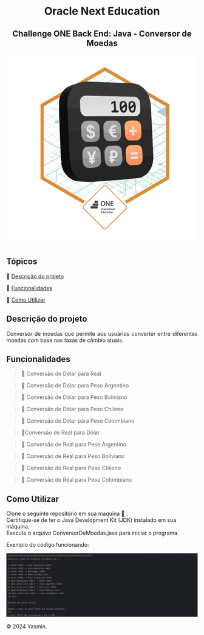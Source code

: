 

<div align="center">
 <h1>Oracle Next Education</h1>
  <h2>Challenge ONE Back End: Java - Conversor de Moedas</h1> 
 <img  alt="imagem do badge alura, com a foto de uma calculadora" src="https://github.com/yasminalves16/ConversorDeMoedasJava/blob/master/src/images/Badge-Conversor.png">
</div>




## Tópicos 

:small_blue_diamond: [Descrição do projeto](#descrição-do-projeto)

:small_blue_diamond: [Funcionalidades](#funcionalidades)

:small_blue_diamond: [Como Utilizar](#como-utilizar)



## Descrição do projeto 

<p align="justify">
  Conversor de moedas que permite aos usuários converter entre diferentes moedas com base nas taxas de câmbio atuais.
</p>


## Funcionalidades

> :memo: Conversão de Dólar para Real   

> :memo: Conversão de Dólar para Peso Argentino 

> :memo: Conversão de Dólar para Peso Boliviano

> :memo: Conversão de Dólar para Peso Chileno  

> :memo: Conversão de Dólar para Peso Colombiano

> :memo:Conversão de Real para Dólar

> :memo: Conversão de Real para Peso Argentino 

> :memo: Conversão de Real para Peso Boliviano

> :memo: Conversão de Real para Peso Chileno 

> :memo: Conversão de Real para Peso Colombiano


## Como Utilizar  
Clone o seguinte repositório em sua maquina [📂](https://github.com/yasminalves16/ConversorDeMoedasJava) :  
Certifique-se de ter o Java Development Kit (JDK) instalado em sua máquina.  
Execute o arquivo ConversorDeMoedas.java para iniciar o programa.  

Exemplo do código funcionando:  

 <img  alt="imagem do código funcionando" src="https://github.com/yasminalves16/ConversorDeMoedasJava/blob/master/src/images/howuse.png">  


&copy; 2024 Yasmin. 
